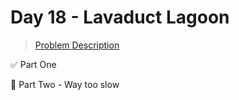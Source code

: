 # Day 18 - Lavaduct Lagoon

> [Problem Description](https://adventofcode.com/2023/day/18)

:white_check_mark: Part One

:hammer: Part Two - Way too slow
